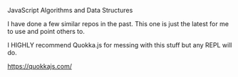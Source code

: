 JavaScript Algorithms and Data Structures

I have done a few similar repos in the past. This one is just the latest for me to use and point others to. 

I HIGHLY recommend Quokka.js for messing with this stuff but any REPL will do. 

https://quokkajs.com/

